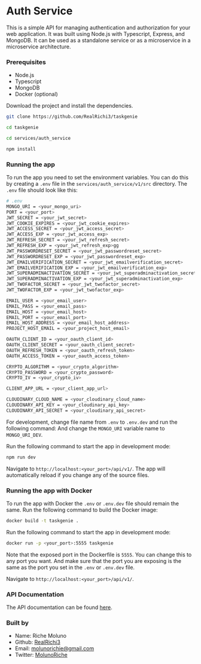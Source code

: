 
# Auth Service
This is a simple API for managing authentication and authorization for your web application. It was built using Node.js with Typescript, Express, and MongoDB. It can be used as a standalone service or as a microservice in a microservice architecture.

### Prerequisites
- Node.js
- Typescript
- MongoDB
- Docker (optional)

Download the project and install the dependencies.

```bash
git clone https://github.com/RealRichi3/taskgenie

cd taskgenie

cd services/auth_service

npm install
```

### Running the app
To run the app you need to set the environment variables. You can do this by creating a `.env` file in the `services/auth_service/v1/src` directory. The `.env` file should look like this:

```bash
# .env
MONGO_URI = <your_mongo_uri>
PORT = <your_port>
JWT_SECRET = <your_jwt_secret> 
JWT_COOKIE_EXPIRES = <your_jwt_cookie_expires>
JWT_ACCESS_SECRET = <your_jwt_access_secret>
JWT_ACCESS_EXP = <your_jwt_access_exp>
JWT_REFRESH_SECRET = <your_jwt_refresh_secret>
JWT_REFRESH_EXP = <your_jwt_refresh_exp>gg
JWT_PASSWORDRESET_SECRET = <your_jwt_passwordreset_secret>
JWT_PASSWORDRESET_EXP = <your_jwt_passwordreset_exp>
JWT_EMAILVERIFICATION_SECRET = <your_jwt_emailverification_secret>
JWT_EMAILVERIFICATION_EXP = <your_jwt_emailverification_exp>
JWT_SUPERADMINACTIVATION_SECRET = <your_jwt_superadminactivation_secret>
JWT_SUPERADMINACTIVATION_EXP = <your_jwt_superadminactivation_exp>
JWT_TWOFACTOR_SECRET = <your_jwt_twofactor_secret>
JWT_TWOFACTOR_EXP = <your_jwt_twofactor_exp>

EMAIL_USER = <your_email_user>
EMAIL_PASS = <your_email_pass>
EMAIL_HOST = <your_email_host>
EMAIL_PORT = <your_email_port>
EMAIL_HOST_ADDRESS = <your_email_host_address>
PROJECT_HOST_EMAIL = <your_project_host_email>

OAUTH_CLIENT_ID = <your_oauth_client_id>
OAUTH_CLIENT_SECRET = <your_oauth_client_secret>
OAUTH_REFRESH_TOKEN = <your_oauth_refresh_token>
OAUTH_ACCESS_TOKEN = <your_oauth_access_token>

CRYPTO_ALGORITHM = <your_crypto_algorithm>
CRYPTO_PASSWORD = <your_crypto_password>
CRYPTO_IV = <your_crypto_iv>

CLIENT_APP_URL = <your_client_app_url>

CLOUDINARY_CLOUD_NAME = <your_cloudinary_cloud_name>
CLOUDINARY_API_KEY = <your_cloudinary_api_key>
CLOUDINARY_API_SECRET = <your_cloudinary_api_secret>
```

For development, change file name from `.env` to `.env.dev` and run the following command:
And change the `MONGO_URI` variable name to `MONGO_URI_DEV`.

Run the following command to start the app in development mode:

```bash
npm run dev
```

Navigate to `http://localhost:<your_port>/api/v1/`. The app will automatically reload if you change any of the source files.

### Running the app with Docker
To run the app with Docker the `.env` or `.env.dev` file should remain the same. Run the following command to build the Docker image:

```bash
docker build -t taskgenie .
```

Run the following command to start the app in development mode:

```bash
docker run -p <your_port>:5555 taskgenie
```

Note that the exposed port in the Dockerfile is `5555`. You can change this to any port you want.
And make sure that the port you are exposing is the same as the port you set in the `.env` or `.env.dev` file.

Navigate to `http://localhost:<your_port>/api/v1/`.

### API Documentation
The API documentation can be found [here](https://documenter.getpostman.com/view/20633788/2s93XzwN5M).


### Built by
- Name: Riche Moluno
- Github: [RealRichi3](https://github.com/RealRichi3)
- Email: [molunorichie@gmail.com](mailto:molunorichie@gmail.com)
- Twitter: [MolunoRiche](https://twitter.com/MolunoRiche)